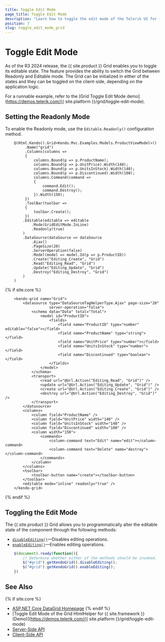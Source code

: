 ```yaml
---
title: Toggle Edit Mode
page_title: Toggle Edit Mode
description: "Learn how to toggle the edit mode of the Telerik UI for {{ site.framework }} Grid."
position: 7
slug: toggle_edit_mode_grid
---
```



# Toggle Edit Mode

As of the R3 2024 release, the {{ site.product }} Grid enables you to toggle its editable state. The feature provides the ability to switch the Grid between Readonly and Editable mode. The Grid can be initialized in either of the states and they can be toggled on the client-side, depending on the application logic.

For a runnable example, refer to the [Grid Toggle Edit Mode demo](https://demos.telerik.com/{{ site.platform }}/grid/toggle-edit-mode).

## Setting the Readonly Mode

To enable the Readonly mode, use the `Editable.Readonly()` configuration method.

```HtmlHelper
    @(Html.Kendo().Grid<Kendo.Mvc.Examples.Models.ProductViewModel>()
         .Name("grid")
         .Columns(columns =>
         {
             columns.Bound(p => p.ProductName);
             columns.Bound(p => p.UnitPrice).Width(140);
             columns.Bound(p => p.UnitsInStock).Width(140);
             columns.Bound(p => p.Discontinued).Width(100);
             columns.Command(command =>
             {
                 command.Edit();
                 command.Destroy();
             }).Width(150);
         })
         .ToolBar(toolbar =>
         {
             toolbar.Create();
         })
        .Editable(editable => editable
            .Mode(GridEditMode.InLine)
            .Readonly(true)
        )
        .DataSource(dataSource => dataSource
            .Ajax()
            .PageSize(20)
            .ServerOperation(false)
            .Model(model => model.Id(p => p.ProductID))
            .Create("Editing_Create", "Grid")
            .Read("Editing_Read", "Grid")
            .Update("Editing_Update", "Grid")
            .Destroy("Editing_Destroy", "Grid")
        )
    )
```
{% if site.core %}
```TagHelper
    <kendo-grid name="Grid">
        <datasource type="DataSourceTagHelperType.Ajax" page-size="20"
                    server-operation="false">
            <schema data="Data" total="Total">
                <model id="ProductID">
                    <fields>
                        <field name="ProductID" type="number" editable="false"></field>
                        <field name="ProductName" type="string"></field>
                        <field name="UnitPrice" type="number"></field>
                        <field name="UnitsInStock" type="number"></field>
                        <field name="Discontinued" type="boolean"></field>
                    </fields>
                </model>
            </schema>
            <transport>
                <read url="@Url.Action("Editing_Read", "Grid")" />
                <update url="@Url.Action("Editing_Update", "Grid")" />
                <create url="@Url.Action("Editing_Create", "Grid")" />
                <destroy url="@Url.Action("Editing_Destroy", "Grid")" />
            </transport>
        </datasource>
        <columns>
            <column field="ProductName" />
            <column field="UnitPrice" width="140" />
            <column field="UnitsInStock" width="140" />
            <column field="Discontinued" width="100" />
            <column width="150">
                <commands>
                    <column-command text="Edit" name="edit"></column-command>
                    <column-command text="Delete" name="destroy"></column-command>
                </commands>
            </column>
        </columns>
        <toolbar>
            <toolbar-button name="create"></toolbar-button>
        </toolbar>
        <editable mode="inline" readonly="true" />
    </kendo-grid>
```
{% endif %}

## Toggling the Edit Mode

The {{ site.product }} Grid allows you to programmatically alter the editable state of the component through the following methods:

* [`disableEditing()`](/api/javascript/ui/grid/methods/disableediting)&mdash;Disables editing operations.
* [`enableEditing()`](/api/javascript/ui/grid/methods/enableediting)&mdash;Enables editing operations.


```JavaScript
    $(document).ready(function(){
        // Determine whether either of the methods should be invoked.
        $("#grid").getKendoGrid().disableEditing();
        $("#grid").getKendoGrid().enableEditing();
    })
```

## See Also

{% if site.core %}
* [ASP.NET Core DataGrid Homepage](https://www.telerik.com/aspnet-core-ui/grid)
{% endif %}
* [Toggle Edit Mode of the Grid HtmlHelper for {{ site.framework }} (Demo)](https://demos.telerik.com/{{ site.platform }}/grid/toggle-edit-mode)
* [Server-Side API](/api/grid)
* [Client-Side API](https://docs.telerik.com/kendo-ui/api/javascript/ui/grid)